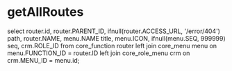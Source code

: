 getAllRoutes
===

select router.id,
       router.PARENT_ID,
       ifnull(router.ACCESS_URL, '/error/404') path,
       router.NAME,
       menu.NAME                        title,
       menu.ICON,
       ifnull(menu.SEQ, 999999)          seq,
       crm.ROLE_ID
from core_function router
         left join core_menu menu
                   on menu.FUNCTION_ID = router.ID
         left join core_role_menu crm on crm.MENU_ID = menu.id;
